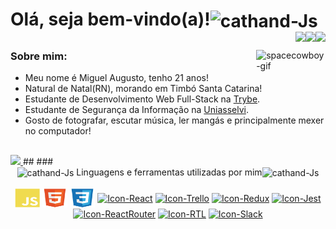 
<div display="inline_block"> 
  <h1>Olá, seja bem-vindo(a)!<img align="center" alt="cathand-Js" height="30" width="40" src="https://user-images.githubusercontent.com/100048908/212252636-1d20ada1-aa24-4fc5-b36c-67c1d694fd89.gif">                                    
  <a href="https://www.instagram.com/miguelazuos/" target="_blank"><img align="right" src="https://img.shields.io/badge/-Instagram-%23E4405F?style=for-the-badge&logo=instagram&logoColor=white" target="_blank"></a>
  <a href = "mailto:miguelazuoss@gmail.com"><img align="right" src="https://img.shields.io/badge/-Gmail-%23333?style=for-the-badge&logo=gmail&logoColor=white" target="_blank"></a>
  <a href="https://www.linkedin.com/in/miguel-augusto-3319b9227/" target="_blank"><img align="right" src="https://img.shields.io/badge/-LinkedIn-%230077B5?style=for-the-badge&logo=linkedin&logoColor=white" target="_blank"></a>  </h1>  
  
</div>


##
<img src="https://user-images.githubusercontent.com/100048908/212252997-ef39ac53-20e6-4e6e-955f-3840292d3ca9.gif" alt="spacecowboy-gif" width="22%" align="right" />

### Sobre mim:

  <ul> 
    <li> Meu nome é Miguel Augusto, tenho 21 anos!</li>
    <li> Natural de Natal(RN), morando em Timbó Santa Catarina!</li>
    <li> Estudante de Desenvolvimento Web Full-Stack na <a href="https://www.betrybe.com/">Trybe</a>.</li>
    <li> Estudante de Segurança da Informação na <a href="https://portal.uniasselvi.com.br/?gclid=Cj0KCQiA_P6dBhD1ARIsAAGI7HAj4aBX-2B99VyJqnRKrxzQDuaXlfB0RjlK-hRqPrD7NJfzG60VLogaApFREALw_wcB#!">Uniasselvi</a>.</li>
  <li> Gosto de fotografar, escutar música, ler mangás e principalmente mexer no computador!</li>
  </ul>
  
  ##
<a href="https://github.com/miguelazuoss">
    <img src="https://github-readme-activity-graph.cyclic.app/graph?username=miguelazuoss&bg_color=0d1117&color=02e8d9&line=3fa6d9&point=403d3d&area=true&hide_border=true" />
</a>
  ##
  ### <div align="center"><img align="center" alt="cathand-Js" height="30" width="40" src="https://user-images.githubusercontent.com/100048908/212257023-dbcc204f-48f7-4e65-8334-8feb3410051e.gif"> Linguagens e ferramentas utilizadas por mim<img align="center" alt="cathand-Js" height="30" width="40" src="https://user-images.githubusercontent.com/100048908/212256291-8cbd5002-9efd-4413-a828-174b30769b34.gif"> </div>
  <div style="display: inline_block" align="center"><br>
   <a href="https://www.google.com/search?q=javascript">
     <img align="center" alt="Icon-Js" height="30" width="40"
      src="https://raw.githubusercontent.com/devicons/devicon/master/icons/javascript/javascript-plain.svg"></a>
   <a href="https://www.google.com/search?q=html">
     <img align="center" alt="Icon-HTML" height="30" width="40"
      src="https://raw.githubusercontent.com/devicons/devicon/master/icons/html5/html5-original.svg"></a>
   <a href="https://www.google.com/search?q=css">
      <img align="center" alt="Icon-CSS" height="30" width="40"
       src="https://raw.githubusercontent.com/devicons/devicon/master/icons/css3/css3-original.svg"></a>
   <a href="https://www.google.com/search?q=react">
      <img align="center" alt="Icon-React" height="30" width="40"
       src="https://cdn.jsdelivr.net/gh/devicons/devicon/icons/react/react-original.svg" /></a>
   <a href="https://www.google.com/search?q=trello">
     <img align="center" alt="Icon-Trello" height="30" width="40"
      src="https://cdn.jsdelivr.net/gh/devicons/devicon/icons/trello/trello-plain.svg" ></a>
   <a href="https://www.google.com/search?q=redux">
      <img align="center" alt="Icon-Redux" height="30" width="40"
       src="https://cdn.jsdelivr.net/gh/devicons/devicon/icons/redux/redux-original.svg" /></a>
  <a href="https://www.google.com/search?q=jest">
     <img align="center" alt="Icon-Jest" height="30" width="40"
      src="https://cdn.jsdelivr.net/gh/devicons/devicon/icons/jest/jest-plain.svg"></a>
   <a href="https://www.google.com/search?q=reactrouter">
     <img align="center" alt="Icon-ReactRouter" height="30" width="40"
      src="https://reactrouter.com/_brand/react-router-mark-color.png"></a>
   <a href="https://www.google.com/search?q=react+testing+libray">
     <img align="center" alt="Icon-RTL" height="30" width="40"
      src="https://api.iconify.design/logos/testing-library.svg"></a>
   <a href="https://www.google.com/search?q=slack">
     <img align="center" alt="Icon-Slack" height="30" width="40"
      src="https://cdn.jsdelivr.net/gh/devicons/devicon/icons/slack/slack-original.svg" ></a>
  </div>
 </div>
<!--
**miguelazuoss/miguelazuoss** is a ✨ _special_ ✨ repository because its `README.md` (this file) appears on your GitHub profile.

Here are some ideas to get you started:

- 🔭 I’m currently working on ...
- 🌱 I’m currently learning ...
- 👯 I’m looking to collaborate on ...
- 🤔 I’m looking for help with ...
- 💬 Ask me about ...
- 📫 How to reach me: ...
- 😄 Pronouns: ...
- ⚡ Fun fact: ...
-->
